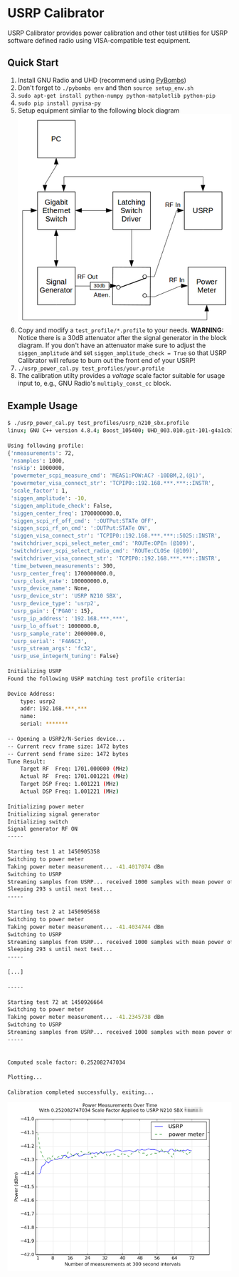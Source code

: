 USRP Calibrator
===============

USRP Calibrator provides power calibration and other test utilities for USRP software defined radio using VISA-compatible test equipment.

Quick Start
-----------

1. Install GNU Radio and UHD (recommend using [PyBombs](https://github.com/pybombs/pybombs))
2. Don't forget to `./pybombs env` and then `source setup_env.sh`
3. `sudo apt-get install python-numpy python-matplotlib python-pip`
4. `sudo pip install pyvisa-py`
5. Setup equipment simliar to the following block diagram
![Block Diagram](img/block_diagram.png)
6. Copy and modify a `test_profile/*.profile` to your needs.
**WARNING:** Notice there is a 30dB attenuator after the signal generator in the block diagram. If you don't have an attenuator make sure to adjust the `siggen_amplitude` and set `siggen_amplitude_check = True` so that USRP Calibrator will refuse to burn out the front end of your USRP!
7. `./usrp_power_cal.py test_profiles/your.profile`
8. The calibration utilty provides a *voltage* scale factor suitable for usage input to, e.g., GNU Radio's `multiply_const_cc` block.

Example Usage
-------------

```bash
$ ./usrp_power_cal.py test_profiles/usrp_n210_sbx.profile 
linux; GNU C++ version 4.8.4; Boost_105400; UHD_003.010.git-101-g4a1cb1f2

Using following profile:
{'nmeasurements': 72,
 'nsamples': 1000,
 'nskip': 1000000,
 'powermeter_scpi_measure_cmd': 'MEAS1:POW:AC? -10DBM,2,(@1)',
 'powermeter_visa_connect_str': 'TCPIP0::192.168.***.***::INSTR',
 'scale_factor': 1,
 'siggen_amplitude': -10,
 'siggen_amplitude_check': False,
 'siggen_center_freq': 1700000000.0,
 'siggen_scpi_rf_off_cmd': ':OUTPut:STATe OFF',
 'siggen_scpi_rf_on_cmd': ':OUTPut:STATe ON',
 'siggen_visa_connect_str': 'TCPIP0::192.168.***.***::5025::INSTR',
 'switchdriver_scpi_select_meter_cmd': 'ROUTe:OPEn (@109)',
 'switchdriver_scpi_select_radio_cmd': 'ROUTe:CLOSe (@109)',
 'switchdriver_visa_connect_str': 'TCPIP0::192.168.***.***::INSTR',
 'time_between_measurements': 300,
 'usrp_center_freq': 1700000000.0,
 'usrp_clock_rate': 100000000.0,
 'usrp_device_name': None,
 'usrp_device_str': 'USRP N210 SBX',
 'usrp_device_type': 'usrp2',
 'usrp_gain': {'PGA0': 15},
 'usrp_ip_address': '192.168.***.***',
 'usrp_lo_offset': 1000000.0,
 'usrp_sample_rate': 2000000.0,
 'usrp_serial': 'F4A6C3',
 'usrp_stream_args': 'fc32',
 'usrp_use_integerN_tuning': False}

Initializing USRP
Found the following USRP matching test profile criteria:

Device Address:
    type: usrp2
    addr: 192.168.***.***
    name: 
    serial: *******

-- Opening a USRP2/N-Series device...
-- Current recv frame size: 1472 bytes
-- Current send frame size: 1472 bytes
Tune Result:
    Target RF  Freq: 1701.000000 (MHz)
    Actual RF  Freq: 1701.001221 (MHz)
    Target DSP Freq: 1.001221 (MHz)
    Actual DSP Freq: 1.001221 (MHz)

Initializing power meter
Initializing signal generator
Initializing switch
Signal generator RF ON
-----

Starting test 1 at 1450905358
Switching to power meter
Taking power meter measurement... -41.4017074 dBm
Switching to USRP
Streaming samples from USRP... received 1000 samples with mean power of -29.133253817 dB
Sleeping 293 s until next test...
-----

Starting test 2 at 1450905658
Switching to power meter
Taking power meter measurement... -41.4034744 dBm
Switching to USRP
Streaming samples from USRP... received 1000 samples with mean power of -29.2450711456 dB
Sleeping 293 s until next test...
-----

[...]

-----

Starting test 72 at 1450926664
Switching to power meter
Taking power meter measurement... -41.2345738 dBm
Switching to USRP
Streaming samples from USRP... received 1000 samples with mean power of -29.2711198499 dB
-----


Computed scale factor: 0.252082747034

Plotting...

Calibration completed successfully, exiting...
```

![N210 Plot](img/USRP_N210.png)
